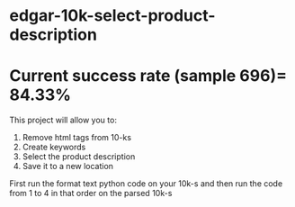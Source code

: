 # edgar-10k-select-product-description

# Current success rate (sample 696)=  84.33%

This project will allow you to:
  1) Remove html tags from 10-ks
  2) Create keywords
  3) Select the product description
  4) Save it to a new location

First run the format text python code on your 10k-s and then run the code from 1 to 4 in that order on the parsed 10k-s
